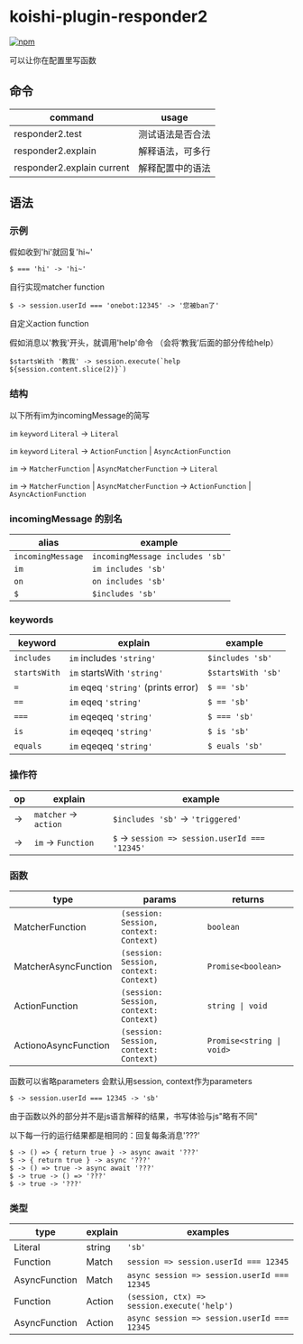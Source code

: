 # koishi-plugin-responder2

[![npm](https://img.shields.io/npm/v/koishi-plugin-responder2?style=flat-square)](https://www.npmjs.com/package/koishi-plugin-responder2)

可以让你在配置里写函数
## 命令
|command|usage|
|--|--|
|responder2.test|测试语法是否合法|
|responder2.explain|解释语法，可多行|
|responder2.explain current|解释配置中的语法|
## 语法
### 示例
假如收到'hi'就回复'hi~'
```
$ === 'hi' -> 'hi~'
```
自行实现matcher function
```
$ -> session.userId === 'onebot:12345' -> '您被ban了'
```
自定义action function

假如消息以'教我'开头，就调用'help'命令 （会将‘教我’后面的部分传给help）
```
$startsWith '教我' -> session.execute(`help ${session.content.slice(2)}`)
```

### 结构
以下所有im为incomingMessage的简写

`im`  `keyword`  `Literal` -> `Literal`

`im`  `keyword`  `Literal` -> `ActionFunction` | `AsyncActionFunction`

`im` -> `MatcherFunction` | `AsyncMatcherFunction` -> `Literal`

`im` -> `MatcherFunction` | `AsyncMatcherFunction` ->  `ActionFunction` | `AsyncActionFunction`

### incomingMessage 的别名
|alias|example
|--|--
`incomingMessage`  | `incomingMessage includes 'sb'`
`im`  | `im includes 'sb'`
`on`  | `on includes 'sb'`
`$`  | `$includes 'sb'`
### keywords
|keyword|explain|example
|--|--|--
`includes` | `im` includes `'string'` | `$includes 'sb'`
`startsWith` | `im` startsWith `'string'` | `$startsWith 'sb'`
`=` | `im` eqeq `'string'` (prints error) | `$ == 'sb'`
`==` | `im` eqeq `'string'` | `$ == 'sb'`
`===` | `im` eqeqeq `'string'` | `$ === 'sb'`
`is` | `im` eqeqeq `'string'` | `$ is 'sb'`
`equals` | `im` eqeqeq `'string'` | `$ euals 'sb'`

### 操作符
|op|explain|example
|--|--|--|
|->|`matcher` -> `action`|`$includes 'sb'` -> `'triggered'`|
|->|`im` -> `Function`|`$` -> `session => session.userId === '12345'`|

### 函数
|type|params|returns|
|--|--|--|
|MatcherFunction|`(session: Session, context: Context)`| `boolean`
|MatcherAsyncFunction|`(session: Session, context: Context)`| `Promise<boolean>`
|ActionFunction|`(session: Session, context: Context)`| `string \| void`
|ActionoAsyncFunction|`(session: Session, context: Context)`| `Promise<string \| void>`

函数可以省略parameters 会默认用session, context作为parameters
```
$ -> session.userId === 12345 -> 'sb'
```
由于函数以外的部分并不是js语言解释的结果，书写体验与js"略有不同"

以下每一行的运行结果都是相同的：回复每条消息'???'
```
$ -> () => { return true } -> async await '???'
$ -> { return true } -> async '???'
$ -> () => true -> async await '???'
$ -> true -> () => '???'
$ -> true -> '???'
```

### 类型
|type|explain|examples
|--|--|--
|Literal| string | `'sb'`
|Function| Match | `session => session.userId === 12345`
|AsyncFunction| Match | `async session => session.userId === 12345`
|Function| Action | `(session, ctx) => session.execute('help')`
|AsyncFunction| Action | `async session => session.userId === 12345`